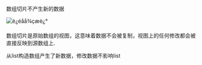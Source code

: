 数组切片不产生新的数据

 ![è¿éåå¾çæè¿°](https://img-blog.csdn.net/20160615154017828) 

 数组切片是原始数组的视图，这意味着数据不会被复制，视图上的任何修改都会被直接反映到源数组上.  

从list构造数组产生了新数据，修改数据不影响list